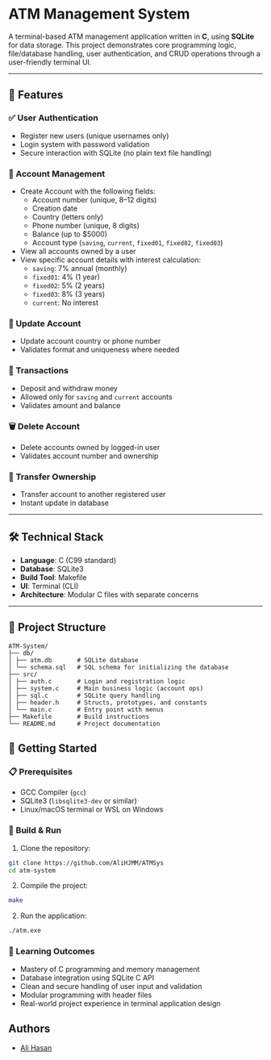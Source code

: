 # ATM Management System

A terminal-based ATM management application written in **C**, using **SQLite** for data storage. This project demonstrates core programming logic, file/database handling, user authentication, and CRUD operations through a user-friendly terminal UI.

---

## 📌 Features

### ✅ User Authentication

- Register new users (unique usernames only)
- Login system with password validation
- Secure interaction with SQLite (no plain text file handling)

### 🏦 Account Management

- Create Account with the following fields:
  - Account number (unique, 8–12 digits)
  - Creation date
  - Country (letters only)
  - Phone number (unique, 8 digits)
  - Balance (up to $5000)
  - Account type (`saving`, `current`, `fixed01`, `fixed02`, `fixed03`)
- View all accounts owned by a user
- View specific account details with interest calculation:
  - `saving`: 7% annual (monthly)
  - `fixed01`: 4% (1 year)
  - `fixed02`: 5% (2 years)
  - `fixed03`: 8% (3 years)
  - `current`: No interest

### 🔄 Update Account

- Update account country or phone number
- Validates format and uniqueness where needed

### 💸 Transactions

- Deposit and withdraw money
- Allowed only for `saving` and `current` accounts
- Validates amount and balance

### 🗑️ Delete Account

- Delete accounts owned by logged-in user
- Validates account number and ownership

### 🔁 Transfer Ownership

- Transfer account to another registered user
- Instant update in database

---

## 🛠️ Technical Stack

- **Language**: C (C99 standard)
- **Database**: SQLite3
- **Build Tool**: Makefile
- **UI**: Terminal (CLI)
- **Architecture**: Modular C files with separate concerns

---

## 📂 Project Structure

```
ATM-System/
├── db/
│ ├── atm.db       # SQLite database
│ └── schema.sql   # SQL schema for initializing the database
├── src/
│ ├── auth.c       # Login and registration logic
│ ├── system.c     # Main business logic (account ops)
│ ├── sql.c        # SQLite query handling
│ ├── header.h     # Structs, prototypes, and constants
│ └── main.c       # Entry point with menus
├── Makefile       # Build instructions
└── README.md      # Project documentation

```

## 🚀 Getting Started

### 📋 Prerequisites

- GCC Compiler (`gcc`)
- SQLite3 (`libsqlite3-dev` or similar)
- Linux/macOS terminal or WSL on Windows

### 🧰 Build & Run

1. Clone the repository:

```bash
git clone https://github.com/AliHJMM/ATMSys
cd atm-system
```

2. Compile the project:

```bash
make
```

2. Run the application:

```bash
./atm.exe
```

### 📖 Learning Outcomes

- Mastery of C programming and memory management
- Database integration using SQLite C API
- Clean and secure handling of user input and validation
- Modular programming with header files
- Real-world project experience in terminal application design

## **Authors**

- [Ali Hasan](https://github.com/AliHJMM)
